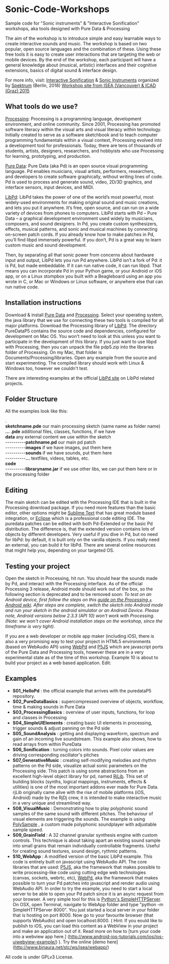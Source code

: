 # Sonic-Code-Workshops
Sample code for "Sonic instruments" & "Interactive Sonification" workshops, aka tools designed with Pure Data &amp; Processing

The aim of the workshop is to introduce simple and easy learnable ways to create interactive sounds and music. The workshop is based on two popular, open source languages and the combination of these. Using these free tools it is easy to create user interactions that are targeting the web or mobile devices. By the end of the workshop, each participant will have a general knowledge about (musical, artistic) interfaces and their cognitive extensions, basics of digital sound & interface design.

For more info, visit: 
[Interactive Sonification](http://spektrumberlin.de/events/detail/interactive-sonification.html) & [Sonic Instruments](http://spektrumberlin.de/events/detail/sonic-instruments.html) organized by [Spektrum](http://spektrumberlin.de/home.html) (Berlin, 2018)
[Workshop site from ISEA (Vancouver) & ICAD (Graz) 2015](http://www.binaura.net/stc/ws/isea/)

## What tools do we use?

[Processing](https://processing.org/): Processing is a programming language, development environment, and online community. Since 2001, Processing has promoted software literacy within the visual arts and visual literacy within technology. Initially created to serve as a software sketchbook and to teach computer programming fundamentals within a visual context, Processing evolved into a development tool for professionals. Today, there are tens of thousands of students, artists, designers, researchers, and hobbyists who use Processing for learning, prototyping, and production.

[Pure Data](http://puredata.info/): Pure Data (aka Pd) is an open source visual programming language. Pd enables musicians, visual artists, performers, researchers, and developers to create software graphically, without writing lines of code. Pd is used to process and generate sound, video, 2D/3D graphics, and interface sensors, input devices, and MIDI.

[LibPd](http://www.libpd.cc): LibPd takes the power of one of the world’s most powerful, most widely-used environments for making original sound and music creations, and lets you put it anywhere. It’s free, open source, and can run on a wide variety of devices from phones to computers. LibPd starts with Pd – Pure Data – a graphical development environment used widely by musicians, composers, and sound designers. In Pd, you create custom synthesizers, effects, musical patterns, and sonic and musical machines by connecting on-screen patch cords. If you already know how to make patches in Pd, you’ll find libpd immensely powerful. If you don’t, Pd is a great way to learn custom music and sound development.

Then, by separating all that sonic power from concerns about hardware input and output, LibPd lets you run Pd anywhere. LibPd isn’t a fork of Pd: it is Pd, but made embeddable. If it can run native code, it can run libpd. That means you can incorporate Pd in your Python game, or your Android or iOS app, or on a Linux stompbox you built with a Beagleboard using an app you wrote in C, or Mac or Windows or Linux software, or anywhere else that can run native code.


## Installation instructions

Download & install [Pure Data](http://puredata.info/downloads) and [Processing](https://processing.org/download/). Select your operating system, the java library that we use for connecting these two tools is compiled for all major platforms. Download the Processing library of [LibPd](https://github.com/libpd/puredatap5/). The directory PureDataP5 contains the source code and dependencies, configured
for development on Mac OS. You won't need to look at this unless you want to participate in the development of this library. If you just want to use libpd with Processing, then you can unpack the file
pdp5.zip into the libraries folder of Processing. On my Mac, that folder is Documents/Processing/libraries. Open any example from the source and start experimenting. The compiled library should work with Linux & Windows too, however we couldn't test.

There are interesting examples at the official [LibPd site](http://www.libpd.cc) on LibPd related projects.


## Folder Structure

All the examples look like this:

.     
**sketchname.pde** our main processing sketch (same name as folder name)     
**... .pde** additional files, classes, functions, if we have     
**data** any external content we use within the sketch     
----------**patchname.pd** our main pd patch     
----------**images** if we have images, put them here     
----------**sounds** if we have sounds, put them here     
----------**...** textfiles, videos, tables, etc.     
**code**    
----------**libraryname.jar** if we use other libs, we can put them here or in the processing folder     


## Editing

The main sketch can be edited with the Processing IDE that is built in the Processing download package. If you need more features than the basic editor,  other options might be [Sublime Text](http://www.sublimetext.com/) that has great module based integration, or [Eclipse](https://eclipse.org/) which is a professional code editing IDE. The puredata patches can be edited with both Pd-Extended or the basic Pd distribution. The difference is, that the extended version contains lots of objects by different developers. Very useful if you dive in Pd, but no need for libPd: by default, it is built only on the vanilla objects. If you really need an external, you can build it for libPd. There are several online resources that might help you, depending on your targeted OS. 

## Testing your project

Open the sketch in Processing, hit run. You should hear the sounds made by Pd, and interact with the Processing interface. As of the official Processing 3 release, Android mode should work out of the box, so the following section is deprecated and to be removed soon: *To test on an Android device, first follow the steps on this [guide on the Processing + Android wiki](https://github.com/processing/processing-android/wiki). After steps are complete, switch the sketch into Android mode and run your sketch in the android simulator or an Android Device. Please note, Android versions below 2.3.3 (API 10) won't work with Processing. (Note: we won't cover Android installation steps on the workshop, since the timeframe is very tight).* 

If you are a web developer or mobile app maker (including iOS), there is also a very promising way to test your project in HTML5 environments (based on WebAudio API) using [WebPd](https://github.com/sebpiq/WebPd) and [P5JS](http://p5js.org/) which are javascript ports of the Pure Data and Processing tools, however these are in a very experimental state as of the time of this workshop. Example 10 is about to build your project as a web based application. Edit: 

## Examples

- **S01_HelloPd** : the official example that arrives with the puredataP5 repository.
- **S02_PureDataBasics** : supercompressed overview of objects, workflow, time & making sounds in Pure Data 
- **S03_ProcessingBasics** : overview of user inputs, functions, for loop and classes in Processing
- **S04_SimpleUIElements** : creating basic UI elements in processing, trigger sounds & adjust panning on the Pd side
- **S05_SoundAnalysis** : getting and displaying waveform, spectrum and gain of an incoming live soundstream. This example also shows, how to read arrays from within PureData
- **S06_Sonification** : turning colors into sounds. Pixel color values are driving corresponding oscillator's pitches 
- **S07_GenerativeMusic** : creating self-modifying melodies and rhythm patterns on the Pd side, visualize actual sonic parameters on the Processing side. This patch is using some abstractions from an excellent high-level object library for pd, named [RjLib](https://github.com/rjdj/rjlib). This set of building blocks (synths, logical mappings, instruments, effects & utilities) is one of the most important addons ever made for Pure Data. rjLib originally came alive with the rise of mobile platforms (iOS, Android) made by the RjDj crew, it is intended to make interactive music in a very unique and streamlined way. 
- **S08_VisualMusic** : Demonstrating how to play polyphonic sound samples of the same sound 
with different pitches. The behaviour of visual elements are triggering the sounds. The example is using [PolySample](https://github.com/stc/polySample) , a custom made polyphonic soundplayer with adjustable sample speed. 
- **S09_GrainField** : A 32 channel granular synthesis engine with custom controls. This technique is about taking apart an existing sound sample into small grains that remain individually controllable fragments. Useful for creating sound textures, sound design, rythmic patterns.
- **S10_WebApp** : A modified version of the basic LibPd example. This code is entirely built on javascript using WebAudio API. The core libraries that are used: [P5JS](http://p5js.org/), aka the framework that makes possible to write processing-like code using cutting edge web technologies (canvas, sockets, webrtc, etc), [WebPd](https://github.com/sebpiq/WebPd), aka the framework that makes possible to turn your Pd patches into javascript and render audio using WebAudio API. In order to try the example, you need to start a local server to be able to open your Pd patch since it is an async request from your browser. A very simple tool for this is [Python's SimpleHTTPServer](http://www.pythonforbeginners.com/modules-in-python/how-to-use-simplehttpserver/). On OSX, open Terminal, navigate to WebApp folder and type "python -m SimpleHTTPServer 8000". You just started a local server in your folder that is hosting on port 8000. Now go to your favourite browser (that supports WebAudio) and open localhost:8000. ( Hint: If you eould like to publish to iOS, you can load this content as a WebView in your project and make an application out of it. Read more on how to [turn your code into a webview app here.] (http://www.android-ios-tutorials.com/ios/ios-uiwebview-example/) ). Try the online [demo here] (http://www.binaura.net/stc/ws/isea/webapp/)


All code is under GPLv3 License.

